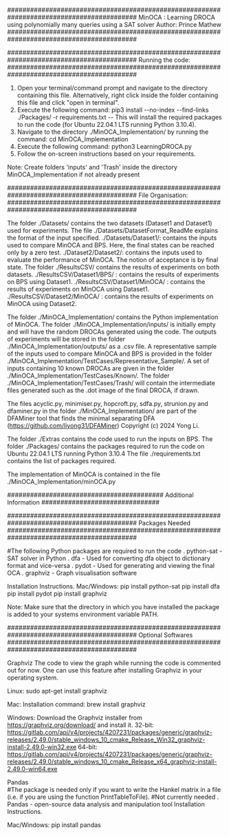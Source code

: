 ##########################################################################################
MinOCA : Learning DROCA using polynomially many queries using a SAT solver
Author: Prince Mathew
##########################################################################################



##########################################################################################
Running the code:
##########################################################################################

1. Open your terminal/command prompt and navigate to the directory containing this file. 
	Alternatively, right click inside the folder containing this file and click "open in terminal".
2. Execute the following command: pip3 install --no-index --find-links ./Packages/ -r requirements.txt
	-- This will install the required packages to run the code (for Ubuntu 22.04.1 LTS running  Python 3.10.4). 
3. Navigate to the directory ./MinOCA_Implementation/ by running the command: cd MinOCA_Implementation
4. Execute the following command: python3 LearningDROCA.py
5. Follow the on-screen instructions based on your requirements.


Note: Create folders 'inputs' and 'Trash' inside the directory MinOCA_Implementation if not already present



##########################################################################################
File Organisation:
##########################################################################################

The folder ./Datasets/ contains the two datasets (Dataset1 and Dataset1) used for experiments.
	The file ./Datasets/DatasetFormat_ReadMe explains the format of the input specified.
	./Datasets/Dataset1/: contains the inputs used to compare MinOCA and BPS. Here, the final states can be reached only by a zero test.
	./Dataset2/Dataset2/: contains the inputs used to evaluate the performance of MinOCA. The notion of acceptance is by final state.
The folder ./ResultsCSV/ contains the results of experiments on both datasets.
	./ResultsCSV/Dataset1/BPS/ : contains the results of experiments on BPS using Dataset1.
	./ResultsCSV/Dataset1/MinOCA/ : contains the results of experiments on MinOCA using Dataset1.
	./ResultsCSV/Dataset2/MinOCA/ : contains the results of experiments on MinOCA using Dataset2.

The folder ./MinOCA_Implementation/ contains the Python implementation of MinOCA.
The folder ./MinOCA_Implementation/inputs/ is initially empty and will have the random DROCAs generated using the code.
The outputs of experiments will be stored in the folder ./MinOCA_Implementation/outputs/ as a .csv file.
A representative sample of the inputs used to compare MinOCA and BPS is provided in the folder ./MinOCA_Implementation/TestCases/Representative_Sample/.
A set of inputs containing 10 known DROCAs are given in the folder ./MinOCA_Implementation/TestCases/Known/.
The folder ./MinOCA_Implementation/TestCases/Trash/ will contain the intermediate files generated such as the .dot image of the final DROCA, if drawn. 

The files acyclic.py, minimiser.py, hopcroft.py, sdfa.py, strunion.py and dfaminer.py in the folder ./MinOCA_Implementation/ are part of the DFAMiner tool that finds the minimal separating DFA (https://github.com/liyong31/DFAMiner) Copyright (c) 2024 Yong Li.

The folder ./Extras contains the code used to run the inputs on BPS.
The folder ./Packages/ contains the packages required to run the code on Ubuntu 22.04.1 LTS running Python 3.10.4
The file ./requirements.txt contains the list of packages required.

The implementation of MinOCA is contained in the file ./MinOCA_Implementation/minOCA.py


######################################### Additional Information ###############################

##########################################################################################
					  				Packages Needed
##########################################################################################

#The following Python packages are required to run the code
. python-sat - SAT solver in Python
. dfa - Used for converting dfa object to dictionary format and vice-versa
. pydot - Used for generating and viewing the final OCA
. graphviz - Graph visualisation software 

Installation Instructions.
Mac/Windows:
pip install python-sat
pip install dfa
pip install pydot
pip install graphviz


Note: Make sure that the directory in which you have installed the package is added to your systems environment variable PATH.

##########################################################################################
								  Optional Softwares 
##########################################################################################

Graphviz
The code to view the graph while running the code is commented out for now. One can use this feature after installing Graphviz in your operating system. 

Linux: 
sudo apt-get install graphviz

Mac:
Installation command: brew install graphviz

Windows:
Download the Graphviz installer from https://graphviz.org/download/ and install it.
32-bit: https://gitlab.com/api/v4/projects/4207231/packages/generic/graphviz-releases/2.49.0/stable_windows_10_cmake_Release_Win32_graphviz-install-2.49.0-win32.exe
64-bit: https://gitlab.com/api/v4/projects/4207231/packages/generic/graphviz-releases/2.49.0/stable_windows_10_cmake_Release_x64_graphviz-install-2.49.0-win64.exe


Pandas					
#The package is needed only if you want to write the Hankel matrix in a file (i.e. if you are using the function PrintTableToFile).
#Not currently needed
. Pandas - open-source data analysis and manipulation tool
Installation Instructions.

Mac/Windows:
pip install pandas

